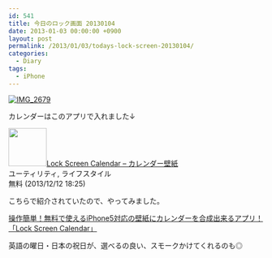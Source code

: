 ```yaml
---
id: 541
title: 今日のロック画面 20130104
date: 2013-01-03 00:00:00 +0900
layout: post
permalink: /2013/01/03/todays-lock-screen-20130104/
categories:
  - Diary
tags:
  - iPhone
---
```

[<img src="media/IMG_2679.png" alt="IMG_2679" class="alignnone size-iphone-screenshot wp-image-2188" />](media/IMG_2679.png)

カレンダーはこのアプリで入れました↓

<a href="https://itunes.apple.com/jp/app/lock-screen-calendar-karenda/id586522270?mt=8&#038;uo=4&#038;at=11l87g" target="_blank" rel="nofollow"><img class="alignleft appicon" src="http://a1449.phobos.apple.com/us/r30/Purple6/v4/13/b9/29/13b9291f-ecb4-0b9a-d887-63a088d4fb45/mzl.crvbcpxv.png" width="75" height="75" /></a><a href="https://itunes.apple.com/jp/app/lock-screen-calendar-karenda/id586522270?mt=8&#038;uo=4&#038;at=11l87g" target="_blank" rel="nofollow">Lock Screen Calendar &#8211; カレンダー壁紙</a>  
ユーティリティ, ライフスタイル  
無料 (2013/12/12 18:25)<br style="clear: both;" />

<!--more-->

こちらで紹介されていたので、やってみました。
  
[操作簡単！無料で使えるiPhone5対応の壁紙にカレンダーを合成出来るアプリ！「Lock Screen Calendar」](http://kouseipapa.net/archives/9691)

英語の曜日・日本の祝日が、選べるの良い、スモークかけてくれるのも◎
